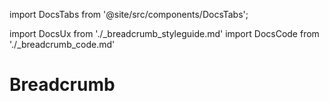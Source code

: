 import DocsTabs from '@site/src/components/DocsTabs';

import DocsUx from './\_breadcrumb_styleguide.md'
import DocsCode from './\_breadcrumb_code.md'

# Breadcrumb

<DocsTabs styleguide={DocsUx} code={DocsCode} />

